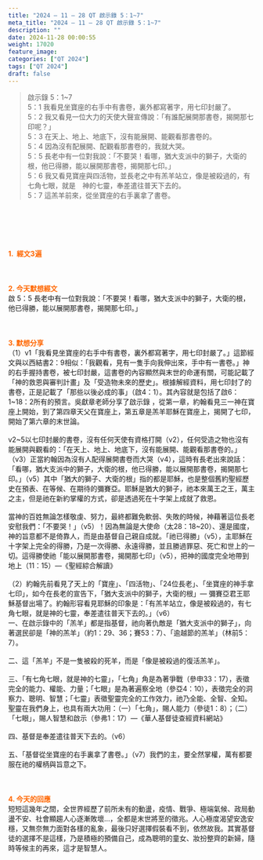 ```yaml
---
title: "2024 – 11 – 28 QT 啟示錄 5：1~7"
meta_title: "2024 – 11 – 28 QT 啟示錄 5：1~7"
description: ""
date: 2024-11-28 00:00:55
weight: 17020
feature_image: 
categories: ["QT 2024"]
tags: ["QT 2024"]
draft: false
---
```


<blockquote>啟示錄 5：1~7<br />
5：1 我看見坐寶座的右手中有書卷，裏外都寫著字，用七印封嚴了。<br />
5：2 我又看見一位大力的天使大聲宣傳說：「有誰配展開那書卷，揭開那七印呢？」<br />
5：3 在天上、地上、地底下，沒有能展開、能觀看那書卷的。<br />
5：4 因為沒有配展開、配觀看那書卷的，我就大哭。<br />
5：5 長老中有一位對我說：「不要哭！看哪，猶大支派中的獅子，大衛的根，他已得勝，能以展開那書卷，揭開那七印。」<br />
5：6 我又看見寶座與四活物，並長老之中有羔羊站立，像是被殺過的，有七角七眼，就是　神的七靈，奉差遣往普天下去的。<br />
5：7 這羔羊前來，從坐寶座的右手裏拿了書卷。</blockquote><br />
&nbsp;<br />
<br />
&nbsp;<br />
<br />
<span style="color: #ff6600;" data-darkreader-inline-color=""><strong>1.  經文3遍</strong></span><br />
<br />
&nbsp;<br />
<br />
<span style="color: #ff6600;" data-darkreader-inline-color=""><strong>2. 今天默想經文<br />
</strong></span>啟 5：5 長老中有一位對我說：「不要哭！看哪，猶大支派中的獅子，大衛的根，他已得勝，能以展開那書卷，揭開那七印。」<br />
<br />
&nbsp;<br />
<br />
<strong><span style="color: #ff6600;" data-darkreader-inline-color="">3. 默想分享<br />
</span></strong>（1）v1「我看見坐寶座的右手中有書卷，裏外都寫著字，用七印封嚴了。」這節經文與以西結書2：9相似：「我觀看，見有一隻手向我伸出來，手中有一書卷。」神的右手握持書卷，被七印封嚴，這書卷的內容顯然與末世的命運有關，可能記載了「神的救恩與審判計畫」及「受造物未來的歷史」。根據解經資料，用七印封了的書卷，正是記載了「那些以後必成的事」（啟4：1）。其內容就是包括了啟6：1~18：2所有的預言。吳獻章老師分享了啟示錄 ，從第一章，約翰看見三一神在寶座上開始，到了第四章天父在寶座上，第五章是羔羊耶穌在寶座上，揭開了七印，開始了第六章的末世論。<br />
<br />
v2~5以七印封嚴的書卷，沒有任何天使有資格打開（v2），任何受造之物也沒有能展開與觀看的：「在天上、地上、地底下，沒有能展開、能觀看那書卷的。」（v3）正當約翰因為沒有人配得展開書卷而大哭（v4），這時有長老出來說話：「看哪，猶大支派中的獅子，大衛的根，他已得勝，能以展開那書卷，揭開那七印。」（v5）其中「猶大的獅子、大衛的根」指的都是耶穌，也是整個舊約聖經歷史在預表、在等候、在期待的彌賽亞。耶穌是猶大的獅子，祂本來萬王之王，萬主之主，但是祂在新約掌權的方式，卻是透過死在十字架上成就了救恩。<br />
<br />
當神的百姓無論怎樣敬虔、努力，最終都難免軟弱、失敗的時候，神藉著這位長老安慰我們：「不要哭！」（v5）！因為無論是大使命（太28：18~20）、還是國度，神的旨意都不是倚靠人，而是由基督自己親自成就。「祂已得勝」（v5），主耶穌在十字架上完全的得勝，乃是一次得勝、永遠得勝，並且勝過罪惡、死亡和世上的一切。這得勝使祂「能以展開那書卷，揭開那七印」（v5），把神的國度完全地帶到地上（11：15）—《聖經綜合解讀》<br />
<br />
（2）約翰先前看見了天上的「寶座」、「四活物」、「24位長老」、「坐寶座的神手拿七印」，如今在長老的宣告下，「猶大支派中的獅子，大衛的根」— 彌賽亞君王耶穌基督出場了。約翰形容看見耶穌的印象是：「有羔羊站立，像是被殺過的，有七角七眼，就是神的七靈，奉差遣往普天下去的。」（v6）<br />
一、在啟示錄中的「羔羊」都是指基督，祂向著仇敵是「猶大支派中的獅子」，向著選民卻是「神的羔羊」（約1：29、36；賽53：7）、「逾越節的羔羊」（林前5：7）。<br />
<br />
二、這「羔羊」不是一隻被殺的死羊，而是「像是被殺過的復活羔羊」。<br />
<br />
三、「有七角七眼，就是神的七靈」，「七角」角是為著爭戰（參申33：17），表徵完全的能力、權能、力量；「七眼」是為著遍察全地（參亞4：10），表徵完全的洞察力、聰明、智慧；「七靈」表徵聖靈完全的工作效力，祂乃全能、全智、全知。聖靈在我們身上，也具有兩大功用：（一）「七角」，賜人能力（參徒1：8）；（二）「七眼」，賜人智慧和啟示（參弗1：17）—《華人基督徒查經資料網站》<br />
<br />
四、基督是奉差遣往普天下去的。（v6）<br />
<br />
五、「基督從坐寶座的右手裏拿了書卷。」（v7）我們的主，要全然掌權，萬有都要服在祂的權柄與旨意之下。<br />
<br />
&nbsp;<br />
<br />
<strong style="font-size: inherit;"><span style="color: #ff6600;" data-darkreader-inline-color="">4. 今天的回應<br />
</span></strong>短短這幾年之間，全世界經歷了前所未有的動盪，疫情、戰爭、極端氣候、政局動盪不安、社會顯趨人心逐漸敗壞…，全都是末世將至的徵兆。人心極度渴望安逸安穩，又無奈無力面對各樣的亂象，最後只好選擇假裝看不到，依然故我。其實基督徒的選擇不是這樣，乃是積極的預備自己，成為聰明的童女、妝扮整齊的新婦，隨時等候主的再來，這才是智慧人。<br />
<br />
&nbsp;
        